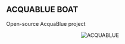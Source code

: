 ## ACQUABLUE BOAT
Open-source AcquaBlue project
 <p align="center">
  <img src="https://github.com/Mini-boat/AcquaBlue/blob/main/logoacquablue.jpg" alt="ACQUABLUE">
</p>



